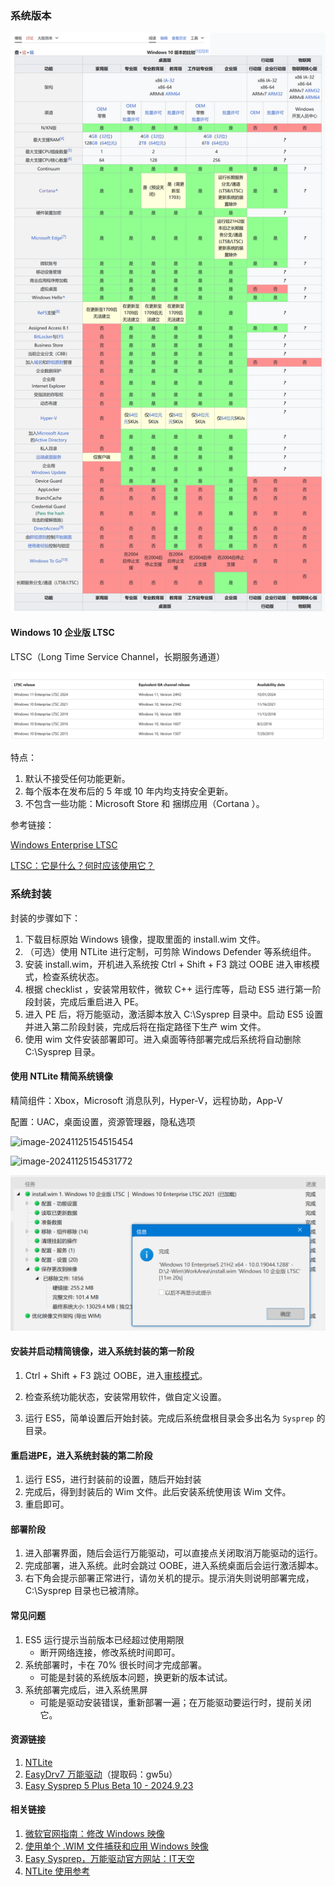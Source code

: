 ###	系统版本

![系统版本比较](https://github.com/GuoXiang2022/tmphoto/blob/main/system/image-20241125113630186.png?raw=true)

####	Windows 10 企业版 LTSC

LTSC（Long Time Service Channel，长期服务通道）

![版本发行说明](https://github.com/GuoXiang2022/tmphoto/blob/main/system/image-20241125114555896.png?raw=true)

特点：

1. 默认不接受任何功能更新。
2. 每个版本在发布后的 5 年或 10 年内均支持安全更新。
3. 不包含一些功能：Microsoft Store 和 捆绑应用（Cortana ）。



参考链接：

[Windows Enterprise LTSC](https://learn.microsoft.com/zh-cn/windows/whats-new/ltsc/overview)

[LTSC：它是什么？何时应该使用它？](https://techcommunity.microsoft.com/blog/windows-itpro-blog/ltsc-what-is-it-and-when-should-it-be-used/293181)



###	系统封装

封装的步骤如下：

1. 下载目标原始 Windows 镜像，提取里面的 install.wim 文件。
2. （可选）使用 NTLite 进行定制，可剪除 Windows  Defender 等系统组件。
3. 安装 install.wim，开机进入系统按 Ctrl + Shift + F3 跳过 OOBE 进入审核模式，检查系统状态。
4. 根据 checklist ，安装常用软件，微软 C++ 运行库等，启动 ES5 进行第一阶段封装，完成后重启进入 PE。
5. 进入 PE 后，将万能驱动，激活脚本放入 C:\Sysprep 目录中。启动 ES5 设置并进入第二阶段封装，完成后将在指定路径下生产 wim 文件。
6. 使用 wim 文件安装部署即可。进入桌面等待部署完成后系统将自动删除 C:\Sysprep 目录。



####	使用 NTLite 精简系统镜像

精简组件：Xbox，Microsoft 消息队列，Hyper-V，远程协助，App-V

配置：UAC，桌面设置，资源管理器，隐私选项

![image-20241125154515454](C:\Users\46823\AppData\Roaming\Typora\typora-user-images\image-20241125154515454.png)

![image-20241125154531772](C:\Users\46823\AppData\Roaming\Typora\typora-user-images\image-20241125154531772.png)

![完成精简示例](https://github.com/GuoXiang2022/tmphoto/blob/main/system/image-20241125145004724.png?raw=true)





####	安装并启动精简镜像，进入系统封装的第一阶段

1. Ctrl + Shift + F3 跳过 OOBE，进入[审核模式](https://learn.microsoft.com/zh-cn/windows-hardware/manufacture/desktop/audit-mode-overview?view=windows-11)。

2. 检查系统功能状态，安装常用软件，做自定义设置。
3. 运行 ES5，简单设置后开始封装。完成后系统盘根目录会多出名为 `Sysprep` 的目录。



####	重启进PE，进入系统封装的第二阶段

1. 运行 ES5，进行封装前的设置，随后开始封装
2. 完成后，得到封装后的 Wim 文件。此后安装系统使用该 Wim 文件。
3. 重启即可。



####	部署阶段

1. 进入部署界面，随后会运行万能驱动，可以直接点关闭取消万能驱动的运行。
2. 完成部署，进入系统。此时会跳过 OOBE，进入系统桌面后会运行激活脚本。
3. 右下角会提示部署正常进行，请勿关机的提示。提示消失则说明部署完成， C:\Sysprep 目录也已被清除。



#### 常见问题

1. ES5 运行提示当前版本已经超过使用期限
   - 断开网络连接，修改系统时间即可。
2. 系统部署时，卡在 70% 很长时间才完成部署。
   - 可能是封装的系统版本问题，换更新的版本试试。
3. 系统部署完成后，进入系统黑屏
   - 可能是驱动安装错误，重新部署一遍；在万能驱动要运行时，提前关闭它。



####	资源链接

1. [NTLite](https://www.ntlite.com/download/)
2. [EasyDrv7 万能驱动](https://pan.baidu.com/share/init?surl=Gs6uY2u6Xn5A-4NjSqt60Q&pwd=gw5u)（提取码：gw5u）
3. [Easy Sysprep 5 Plus Beta 10 - 2024.9.23](https://www.alipan.com/s/SpuuFUhgGt6)



####	相关链接

1. [微软官网指南：修改 Windows 映像](https://learn.microsoft.com/zh-cn/windows-hardware/manufacture/desktop/modify-an-image?view=windows-11)
2. [使用单个 .WIM 文件捕获和应用 Windows 映像](https://learn.microsoft.com/zh-cn/windows-hardware/manufacture/desktop/capture-and-apply-windows-using-a-single-wim?view=windows-11)
3. [Easy Sysprep，万能驱动官方网站：IT天空](https://www.itsk.com/latest)
4. [NTLite 使用参考](https://blog.csdn.net/itfans123/article/details/135266224)